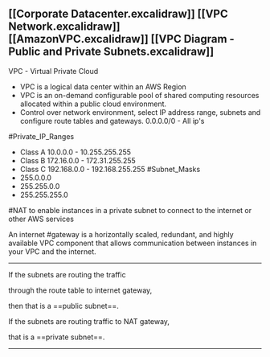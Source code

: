 [[Corporate Datacenter.excalidraw]]
[[VPC Network.excalidraw]]
[[AmazonVPC.excalidraw]]
[[VPC Diagram - Public and Private Subnets.excalidraw]]
----

VPC - Virtual Private Cloud

* VPC is a logical data center within an AWS Region
* VPC is an on-demand configurable pool of shared computing resources allocated within a public cloud environment.
* Control over network environment, select IP address range, subnets and configure route tables and gateways.
0.0.0.0/0 - All ip's

#Private_IP_Ranges
* Class A 10.0.0.0 - 10.255.255.255
* Class B 172.16.0.0 - 172.31.255.255
* Class C 192.168.0.0 - 192.168.255.255
#Subnet_Masks
* 255.0.0.0
* 255.255.0.0
* 255.255.255.0

#NAT to enable instances in a private subnet to connect to the internet or other AWS services

An internet #gateway is a horizontally scaled, redundant, and highly available VPC component that allows communication between instances in your VPC and the internet.
___

If the subnets are routing the traffic

through the route table to internet gateway,

then that is a ==public subnet==.

If the subnets are routing traffic to NAT gateway,

that is a ==private subnet==.
___
